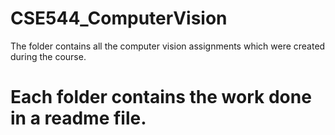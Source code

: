 # CSE544_ComputerVision

The folder contains all the computer vision assignments which were created during the course. 

# Each folder contains the work done in a readme file.
